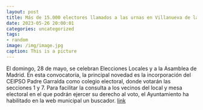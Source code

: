 ```yaml
---
layout: post
title: Más de 15.000 electores llamados a las urnas en Villanueva de la Cañada el 28 M
date: 2023-05-26 20:00:01
categories: uncategorized
tags:
- random
image: /img/image.jpg
caption: This is a picture
---
```

El domingo, 28 de mayo, se celebran Elecciones Locales y a la Asamblea de Madrid. En esta convocatoria, la principal novedad es la incorporación del CEIPSO Padre Garralda como colegio electoral, donde votarán las secciones 1 y 7. Para facilitar la consulta a los vecinos del local y mesa electoral en el que podrán ejercer su derecho al voto, el Ayuntamiento ha habilitado en la web municipal un buscador.  [link](https://www.ayto-villacanada.es/tu-ayuntamiento/mas-de-15-000-electores-llamados-a-las-urnas-en-villanueva-de-la-canada-el-28-m/)
